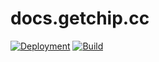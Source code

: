 # docs.getchip.cc

[![Deployment](https://img.shields.io/netlify/8319aeed-94b5-4552-b01f-3675fa71e7e2?logo=netlify&style=for-the-badge)](https://app.netlify.com/sites/docs-getchip-cc/deploys)
[![Build](https://img.shields.io/github/actions/workflow/status/getchip-cc/docs.getchip.cc/ci.yml?branch=main&logo=github&style=for-the-badge)](https://github.com/getchip-cc/docs.getchip.cc/actions/workflows/ci.yml)
